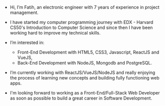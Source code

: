 - Hi, I’m Fatih, an electronic engineer with 7 years of experience in project management.
- I have started my computer programming journey with EDX - Harvard CS50's Introduction to Computer Science and since then I have been working hard to improve my technical skills.
- I’m interested in:
  - Front-End Development with HTML5, CSS3, Javascript, ReactJS and VueJS,
  - Back-End Development with NodeJS, Mongodb and PostgreSQL.

- I’m currently working with ReactJS/VueJS/NodeJS and really enjoying the process of learning new concepts and building fully functioning web apps.
- I'm looking forward to working as a Front-End/Full-Stack Web Developer as soon as possible to build a great career in Software Development.

<!---
fatihozoglu/fatihozoglu is a ✨ special ✨ repository because its `README.md` (this file) appears on your GitHub profile.
You can click the Preview link to take a look at your changes.
--->
